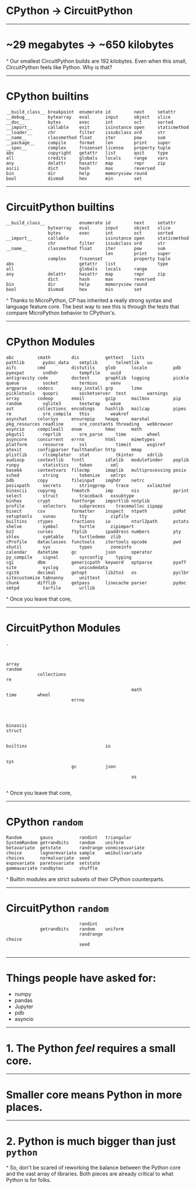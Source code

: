 # CPython -> CircuitPython

---

# ~29 megabytes -> ~650 kilobytes

^ Our smallest CircuitPython builds are 192 kilobytes. Even when this small, CircuitPython feels like Python. Why is that?

---
# CPython builtins

```
__build_class__ breakpoint  enumerate id         next     setattr
__debug__       bytearray   eval      input      object   slice
__doc__         bytes       exec      int        oct      sorted
__import__      callable    exit      isinstance open     staticmethod
__loader__      chr         filter    issubclass ord      str
__name__        classmethod float     iter       pow      sum
__package__     compile     format    len        print    super
__spec__        complex     frozenset license    property tuple
abs             copyright   getattr   list       quit     type
all             credits     globals   locals     range    vars
any             delattr     hasattr   map        repr     zip
ascii           dict        hash      max        reversed
bin             dir         help      memoryview round
bool            divmod      hex       min        set
```

---
# CircuitPython builtins

```
__build_class__             enumerate id         next     setattr
                bytearray   eval      input      object   slice
                bytes       exec      int        oct      sorted
__import__      callable              isinstance open     staticmethod
                chr         filter    issubclass ord      str
__name__        classmethod float     iter       pow      sum
                                      len        print    super
                complex     frozenset            property tuple
abs                         getattr   list                type
all                         globals   locals     range
any             delattr     hasattr   map        repr     zip
                dict        hash      max        reversed
bin             dir         help      memoryview round
bool            divmod      hex       min        set
```

^ Thanks to MicroPython, CP has inherited a really strong syntax and language feature core. The best way to see this is through the tests that compare MicroPython behavior to CPython's.

---
# CPython Modules

```
abc         cmath        dis          gettext   lists           pathlib       pydoc_data    smtplib       telnetlib   uu
aifc        cmd          distutils    glob      locale          pdb           pyexpat       sndhdr        tempfile    uuid
antigravity code         doctest      graphlib  logging         pickle        queue         socket        termios     venv
argparse    codecs       easy_install grp       lzma            pickletools   quopri        socketserver  test        warnings
array       codeop       email        gzip      mailbox         pip           random        sqlite3       textwrap    wave
ast         collections  encodings    hashlib   mailcap         pipes         re            sre_compile   this        weakref
asynchat    colorsys     ensurepip    heapq     marshal         pkg_resources readline      sre_constants threading   webbrowser
asyncio     compileall   enum         hmac      math            pkgutil       reprlib       sre_parse     time        wheel
asyncore    concurrent   errno        html      mimetypes       platform      resource      ssl           timeit      wsgiref
atexit      configparser faulthandler http      mmap            plistlib      rlcompleter   stat          tkinter     xdrlib
audioop     contextlib   fcntl        idlelib   modulefinder    poplib        runpy         statistics    token       xml
base64      contextvars  filecmp      imaplib   multiprocessing posix         sched         string        tokenize    xmlrpc
bdb         copy         fileinput    imghdr    netrc           posixpath     secrets       stringprep    trace       xxlimited
binascii    copyreg      fnmatch      imp       nis             pprint        select        struct        traceback   xxsubtype
binhex      crypt        fontforge    importlib nntplib         profile       selectors     subprocess    tracemalloc zipapp
bisect      csv          formatter    inspect   ntpath          psMat         setuptools    sunau         tty         zipfile
builtins    ctypes       fractions    io        nturl2path      pstats        shelve        symbol        turtle      zipimport
bz2         curses       ftplib       ipaddress numbers         pty           shlex         symtable      turtledemo  zlib
cProfile    dataclasses  functools    itertools opcode          pwd           shutil        sys           types       zoneinfo
calendar    datetime     gc           json      operator        py_compile    signal        sysconfig     typing
cgi         dbm          genericpath  keyword   optparse        pyaff         site          syslog        unicodedata
cgitb       decimal      getopt       lib2to3   os              pyclbr        sitecustomize tabnanny      unittest
chunk       difflib      getpass      linecache parser          pydoc         smtpd         tarfile       urllib
```

^ Once you leave that core,

---
# CircuitPython Modules

```
.          
           
               
                     
array                                                                         random
            collections                                                       re

                                                math                                                      time        wheel     
                         errno




binascii                                                                                    struct


builtins                              io

                                                                                            sys
                         gc           json

                                                os
 
```

^ Once you leave that core,

---

# CPython `random`

```
Random       gauss          randint   triangular
SystemRandom getrandbits    random    uniform
betavariate  getstate       randrange vonmisesvariate
choice       lognormvariate sample    weibullvariate
choices      normalvariate  seed
expovariate  paretovariate  setstate
gammavariate randbytes      shuffle
```

^ Builtin modules are strict subsets of their CPython counterparts.

---

# CircuitPython `random`

```
                            randint
             getrandbits    random    uniform
                            randrange
choice
                            seed


```

---

# Things people have asked for:
* numpy
* pandas
* Jupyter
* pdb
* asyncio

---

# 1. The Python *feel* requires a small core.

---

# Smaller core means Python in more places.

---

# 2. Python is much bigger than just `python`

^ So, don't be scared of reworking the balance between the Python core and the vast array of libraries. Both pieces are already critical to what Python is for folks.
